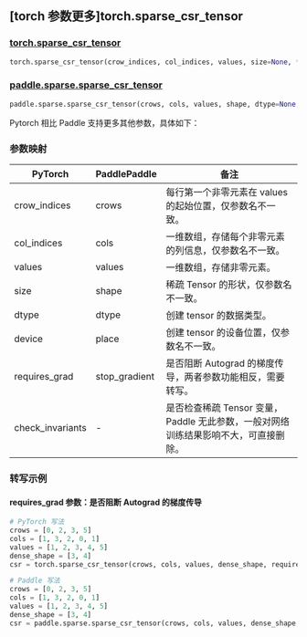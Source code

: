 ## [torch 参数更多]torch.sparse_csr_tensor

### [torch.sparse_csr_tensor](https://pytorch.org/docs/stable/generated/torch.sparse_csr_tensor.html#torch.sparse_csr_tensor)

```python
torch.sparse_csr_tensor(crow_indices, col_indices, values, size=None, *, dtype=None, device=None, requires_grad=False, check_invariants=None)
```

### [paddle.sparse.sparse_csr_tensor](https://www.paddlepaddle.org.cn/documentation/docs/zh/develop/api/paddle/sparse/sparse_csr_tensor_cn.html#sparse-csr-tensor)

```python
paddle.sparse.sparse_csr_tensor(crows, cols, values, shape, dtype=None, place=None, stop_gradient=True)
```

Pytorch 相比 Paddle 支持更多其他参数，具体如下：

### 参数映射

| PyTorch          | PaddlePaddle  | 备注                                                           |
| ---------------- | ------------- | -------------------------------------------------------------- |
| crow_indices     | crows         | 每行第一个非零元素在 values 的起始位置，仅参数名不一致。       |
| col_indices      | cols          | 一维数组，存储每个非零元素的列信息，仅参数名不一致。           |
| values           | values        | 一维数组，存储非零元素。                                       |
| size             | shape         | 稀疏 Tensor 的形状，仅参数名不一致。                           |
| dtype            | dtype         | 创建 tensor 的数据类型。                                       |
| device           | place         | 创建 tensor 的设备位置，仅参数名不一致。                       |
| requires_grad    | stop_gradient | 是否阻断 Autograd 的梯度传导，两者参数功能相反，需要转写。 |
| check_invariants | -             | 是否检查稀疏 Tensor 变量，Paddle 无此参数，一般对网络训练结果影响不大，可直接删除。 |

### 转写示例

#### requires_grad 参数：是否阻断 Autograd 的梯度传导

```python
# PyTorch 写法
crows = [0, 2, 3, 5]
cols = [1, 3, 2, 0, 1]
values = [1, 2, 3, 4, 5]
dense_shape = [3, 4]
csr = torch.sparse_csr_tensor(crows, cols, values, dense_shape, requires_grad=False)

# Paddle 写法
crows = [0, 2, 3, 5]
cols = [1, 3, 2, 0, 1]
values = [1, 2, 3, 4, 5]
dense_shape = [3, 4]
csr = paddle.sparse.sparse_csr_tensor(crows, cols, values, dense_shape, stop_gradient= True)
```
